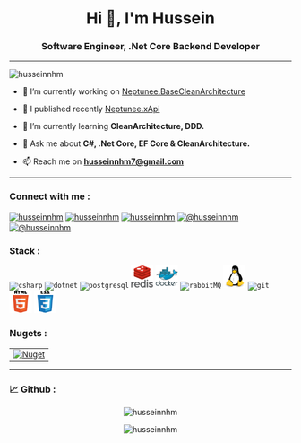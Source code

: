 <h1 align="center">Hi 👋, I'm Hussein</h1>
<h3 align="center">Software Engineer, .Net Core Backend Developer</h3>
<hr/>

<p align="left"> <img src="https://komarev.com/ghpvc/?username=husseinnhm&label=Profile%20views&color=0e75b6&style=flat" alt="husseinnhm" /> </p>

- 🔭 I’m currently working on [Neptunee.BaseCleanArchitecture](https://github.com/HusseinnHM/Neptunee.BaseCleanArchitecture)

- 👯 I published recently [Neptunee.xApi](https://github.com/HusseinnHM/Neptunee.xApi)

- 🌱 I’m currently learning **CleanArchitecture, DDD.**

- 💬 Ask me about **C#, .Net Core, EF Core & CleanArchitecture.**

- 📫 Reach me on **husseinnhm7@gmail.com**
<hr/>

<h3 align="left">Connect with me :</h3>
<p align="left">
<a href="https://linkedin.com/in/husseinnhm" target="blank"><img align="center" src="https://raw.githubusercontent.com/rahuldkjain/github-profile-readme-generator/master/src/images/icons/Social/linked-in-alt.svg" alt="husseinnhm" height="30" width="40" /></a>
<a href="https://twitter.com/husseinnhm" target="blank"><img align="center" src="https://raw.githubusercontent.com/rahuldkjain/github-profile-readme-generator/master/src/images/icons/Social/twitter.svg" alt="husseinnhm" height="30" width="40" /></a>
<a href="https://fb.com/husseinnhm" target="blank"><img align="center" src="https://raw.githubusercontent.com/rahuldkjain/github-profile-readme-generator/master/src/images/icons/Social/facebook.svg" alt="husseinnhm" height="30" width="40" /></a>
<a href="https://medium.com/@husseinnhm" target="blank"><img align="center" src="https://raw.githubusercontent.com/rahuldkjain/github-profile-readme-generator/master/src/images/icons/Social/medium.svg" alt="@husseinnhm" height="30" width="40" /></a>
<a href="https://t.me/husseinnhm" target="blank"><img align="center" src="https://upload.wikimedia.org/wikipedia/commons/8/82/Telegram_logo.svg" alt="@husseinnhm" height="30" width="40" /></a>
</p>

<h3 align="left">Stack :</h3>
<p align="left">
<code><img src="https://upload.wikimedia.org/wikipedia/commons/b/bd/Logo_C_sharp.svg" alt="csharp" width="40" height="40"/></code>
<code><img src="https://upload.wikimedia.org/wikipedia/commons/e/ee/.NET_Core_Logo.svg" alt="dotnet" width="40" height="40"/></code> 
<code><img src="https://upload.wikimedia.org/wikipedia/commons/2/29/Postgresql_elephant.svg" alt="postgresql" width="40" height="40"/></code> 
<code><img src="https://raw.githubusercontent.com/devicons/devicon/master/icons/redis/redis-original-wordmark.svg" alt="redis" width="40" height="40"/></code> 
<code><img src="https://raw.githubusercontent.com/devicons/devicon/master/icons/docker/docker-original-wordmark.svg" alt="docker" width="40" height="40"/></code>
<code><img src="https://www.vectorlogo.zone/logos/rabbitmq/rabbitmq-icon.svg" alt="rabbitMQ" width="40" height="40"/></code> 
<code><img src="https://raw.githubusercontent.com/devicons/devicon/master/icons/linux/linux-original.svg" alt="linux" width="40" height="40"/></code> 
<code><img src="https://www.vectorlogo.zone/logos/git-scm/git-scm-icon.svg" alt="git" width="40" height="40"/></code>
<code><img src="https://raw.githubusercontent.com/devicons/devicon/master/icons/html5/html5-original-wordmark.svg" alt="html5" width="40" height="40"/></code> 
<code><img src="https://raw.githubusercontent.com/devicons/devicon/master/icons/css3/css3-original-wordmark.svg" alt="css3" width="40" height="40"/></code>
</p>

<h3 align="left"> Nugets :</h3>

  <table>

  <tbody>

  <tr> <td> 
    <a href="https://www.nuget.org/packages/Neptunee.xApi/">
  <img alt="Nuget" src="https://img.shields.io/nuget/dt/Neptunee.xApi?color=blue&label=Neptunee.xApi&logo=nuget&style=flate">
  </a>
  </td> </tr>

[//]: # (  <tr> <td> )

[//]: # (  <a href="https://www.nuget.org/packages/Neptunee.BaseCleanArchitecture/">)

[//]: # (  <img alt="Nuget" src="https://img.shields.io/nuget/dt/Neptunee.BaseCleanArchitecture?color=blue&label=Neptunee.BaseCleanArchitecture&logo=nuget&style=flate">)

[//]: # (    </a>)

[//]: # (  </td> </tr>)

  </tbody>

  </table>

  </td>
  </tr>
  </tbody>

  </table>
<hr/>

<h3 align="left">📈  Github :</h3>

<p align="center"> <img src="https://github-readme-stats.vercel.app/api/top-langs?username=husseinnhm&show_icons=true&layout=compact&theme=github_dark" alt="husseinnhm" />
<p align="center"> <img src="https://github-readme-stats.vercel.app/api?username=husseinnhm&show_icons=true&theme=github_dark" alt="husseinnhm" />




